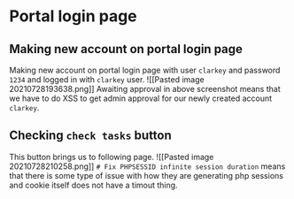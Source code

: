 # Portal login page
## Making new account on portal login page
Making new account on portal login page with user `clarkey` and password `1234` and logged in with `clarkey` user.
![[Pasted image 20210728193638.png]]
Awaiting approval in above screenshot means that we have to do XSS to get admin approval for our newly created account `clarkey`.
## Checking `check tasks` button
This button brings us to following page.
![[Pasted image 20210728210258.png]]
`# Fix PHPSESSID infinite session duration` means that there is some type of issue with how they are generating php sessions and cookie itself does not have a timout thing.


